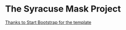 # The Syracuse Mask Project

[Thanks to Start Bootstrap for the template](https://startbootstrap.com/templates/simple-sidebar/)